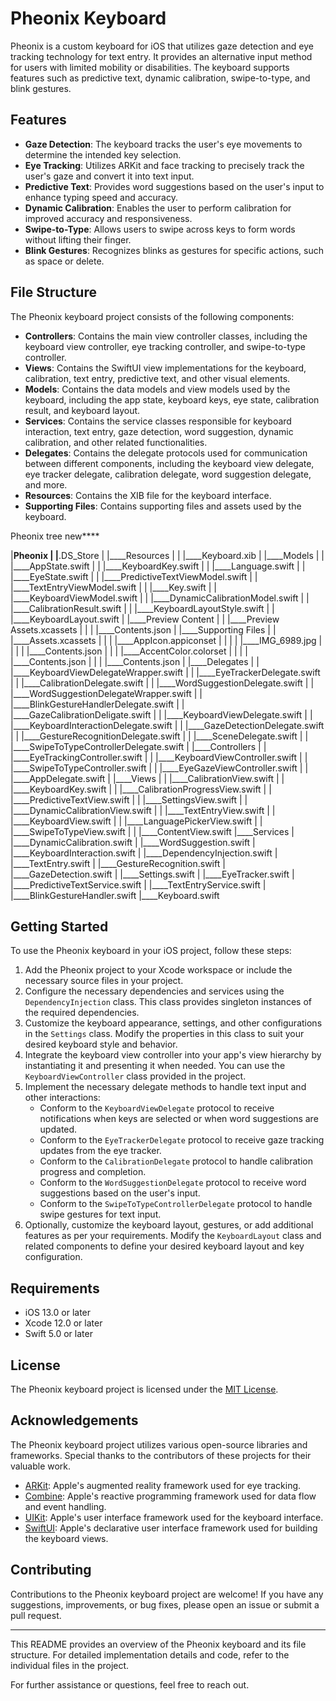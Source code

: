 # Pheonix Keyboard

Pheonix is a custom keyboard for iOS that utilizes gaze detection and eye tracking technology for text entry. It provides an alternative input method for users with limited mobility or disabilities. The keyboard supports features such as predictive text, dynamic calibration, swipe-to-type, and blink gestures.

## Features

- **Gaze Detection**: The keyboard tracks the user's eye movements to determine the intended key selection.
- **Eye Tracking**: Utilizes ARKit and face tracking to precisely track the user's gaze and convert it into text input.
- **Predictive Text**: Provides word suggestions based on the user's input to enhance typing speed and accuracy.
- **Dynamic Calibration**: Enables the user to perform calibration for improved accuracy and responsiveness.
- **Swipe-to-Type**: Allows users to swipe across keys to form words without lifting their finger.
- **Blink Gestures**: Recognizes blinks as gestures for specific actions, such as space or delete.

## File Structure

The Pheonix keyboard project consists of the following components:

- **Controllers**: Contains the main view controller classes, including the keyboard view controller, eye tracking controller, and swipe-to-type controller.
- **Views**: Contains the SwiftUI view implementations for the keyboard, calibration, text entry, predictive text, and other visual elements.
- **Models**: Contains the data models and view models used by the keyboard, including the app state, keyboard keys, eye state, calibration result, and keyboard layout.
- **Services**: Contains the service classes responsible for keyboard interaction, text entry, gaze detection, word suggestion, dynamic calibration, and other related functionalities.
- **Delegates**: Contains the delegate protocols used for communication between different components, including the keyboard view delegate, eye tracker delegate, calibration delegate, word suggestion delegate, and more.
- **Resources**: Contains the XIB file for the keyboard interface.
- **Supporting Files**: Contains supporting files and assets used by the keyboard.

Pheonix tree new****

|____Pheonix
| |____.DS_Store
| |____Resources
| | |____Keyboard.xib
| |____Models
| | |____AppState.swift
| | |____KeyboardKey.swift
| | |____Language.swift
| | |____EyeState.swift
| | |____PredictiveTextViewModel.swift
| | |____TextEntryViewModel.swift
| | |____Key.swift
| | |____KeyboardViewModel.swift
| | |____DynamicCalibrationModel.swift
| | |____CalibrationResult.swift
| | |____KeyboardLayoutStyle.swift
| | |____KeyboardLayout.swift
| |____Preview Content
| | |____Preview Assets.xcassets
| | | |____Contents.json
| |____Supporting Files
| | |____Assets.xcassets
| | | |____AppIcon.appiconset
| | | | |____IMG_6989.jpg
| | | | |____Contents.json
| | | |____AccentColor.colorset
| | | | |____Contents.json
| | | |____Contents.json
| |____Delegates
| | |____KeyboardViewDelegateWrapper.swift
| | |____EyeTrackerDelegate.swift
| | |____CalibrationDelegate.swift
| | |____WordSuggestionDelegate.swift
| | |____WordSuggestionDelegateWrapper.swift
| | |____BlinkGestureHandlerDelegate.swift
| | |____GazeCalibrationDeligate.swift
| | |____KeyboardViewDelegate.swift
| | |____KeyboardInteractionDelegate.swift
| | |____GazeDetectionDelegate.swift
| | |____GestureRecognitionDelegate.swift
| | |____SceneDelegate.swift
| | |____SwipeToTypeControllerDelegate.swift
| |____Controllers
| | |____EyeTrackingController.swift
| | |____KeyboardViewController.swift
| | |____SwipeToTypeController.swift
| | |____EyeGazeViewController.swift
| | |____AppDelegate.swift
| |____Views
| | |____CalibrationView.swift
| | |____KeyboardKey.swift
| | |____CalibrationProgressView.swift
| | |____PredictiveTextView.swift
| | |____SettingsView.swift
| | |____DynamicCalibrationView.swift
| | |____TextEntryView.swift
| | |____KeyboardView.swift
| | |____LanguagePickerView.swift
| | |____SwipeToTypeView.swift
| | |____ContentView.swift
|____Services
| |____DynamicCalibration.swift
| |____WordSuggestion.swift
| |____KeyboardInteraction.swift
| |____DependencyInjection.swift
| |____TextEntry.swift
| |____GestureRecognition.swift
| |____GazeDetection.swift
| |____Settings.swift
| |____EyeTracker.swift
| |____PredictiveTextService.swift
| |____TextEntryService.swift
| |____BlinkGestureHandler.swift
|____Keyboard.swift

## Getting Started

To use the Pheonix keyboard in your iOS project, follow these steps:

1. Add the Pheonix project to your Xcode workspace or include the necessary source files in your project.
2. Configure the necessary dependencies and services using the `DependencyInjection` class. This class provides singleton instances of the required dependencies.
3. Customize the keyboard appearance, settings, and other configurations in the `Settings` class. Modify the properties in this class to suit your desired keyboard style and behavior.
4. Integrate the keyboard view controller into your app's view hierarchy by instantiating it and presenting it when needed. You can use the `KeyboardViewController` class provided in the project.
5. Implement the necessary delegate methods to handle text input and other interactions:
   - Conform to the `KeyboardViewDelegate` protocol to receive notifications when keys are selected or when word suggestions are updated.
   - Conform to the `EyeTrackerDelegate` protocol to receive gaze tracking updates from the eye tracker.
   - Conform to the `CalibrationDelegate` protocol to handle calibration progress and completion.
   - Conform to the `WordSuggestionDelegate` protocol to receive word suggestions based on the user's input.
   - Conform to the `SwipeToTypeControllerDelegate` protocol to handle swipe gestures for text input.
6. Optionally, customize the keyboard layout, gestures, or add additional features as per your requirements. Modify the `KeyboardLayout` class and related components to define your desired keyboard layout and key configuration.

## Requirements

- iOS 13.0 or later
- Xcode 12.0 or later
- Swift 5.0 or later

## License

The Pheonix keyboard project is licensed under the [MIT License](LICENSE).

## Acknowledgements

The Pheonix keyboard project utilizes various open-source libraries and frameworks. Special thanks to the contributors of these projects for their valuable work.

- [ARKit](https://developer.apple.com/documentation/arkit): Apple's augmented reality framework used for eye tracking.
- [Combine](https://developer.apple.com/documentation/combine): Apple's reactive programming framework used for data flow and event handling.
- [UIKit](https://developer.apple.com/documentation/uikit): Apple's user interface framework used for the keyboard interface.
- [SwiftUI](https://developer.apple.com/documentation/swiftui): Apple's declarative user interface framework used for building the keyboard views.

## Contributing

Contributions to the Pheonix keyboard project are welcome! If you have any suggestions, improvements, or bug fixes, please open an issue or submit a pull request.

---

This README provides an overview of the Pheonix keyboard and its file structure. For detailed implementation details and code, refer to the individual files in the project.

For further assistance or questions, feel free to reach out.
